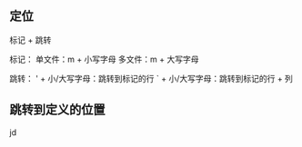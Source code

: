
## 定位
标记 + 跳转

标记：
单文件：m + 小写字母
多文件：m + 大写字母

跳转：
' + 小/大写字母：跳转到标记的行
\` + 小/大写字母：跳转到标记的行 + 列




## 跳转到定义的位置

jd

 